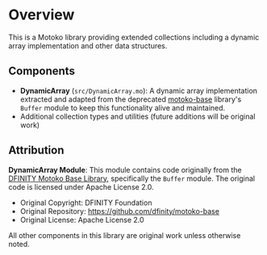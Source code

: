 # Overview

This is a Motoko library providing extended collections including a dynamic array implementation and other data structures.

## Components

-   **DynamicArray** (`src/DynamicArray.mo`): A dynamic array implementation extracted and adapted from the deprecated [motoko-base](https://github.com/dfinity/motoko-base) library's `Buffer` module to keep this functionality alive and maintained.
-   Additional collection types and utilities (future additions will be original work)

## Attribution

**DynamicArray Module**: This module contains code originally from the [DFINITY Motoko Base Library](https://github.com/dfinity/motoko-base), specifically the `Buffer` module. The original code is licensed under Apache License 2.0.

-   Original Copyright: DFINITY Foundation
-   Original Repository: https://github.com/dfinity/motoko-base
-   Original License: Apache License 2.0

All other components in this library are original work unless otherwise noted.
